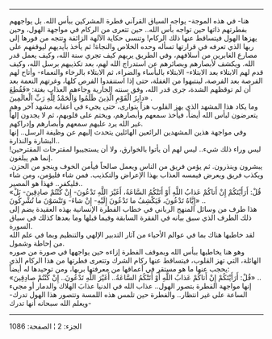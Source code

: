 ------------------------------------------------------------------------

هنا- في هذه الموجة- يواجه السياق القرآني فطرة المشركين ببأس الله. بل
يواجههم بفطرتهم ذاتها حين تواجه بأس الله.. حين تتعرى من الركام في مواجهة
الهول، وحين يهزها الهول فيتساقط عنها ذلك الركام! وتنسى حكاية الآلهة
الزائفة وتتجه من فورها إلى ربها الذي تعرفه في قرارتها تسأله وحده الخلاص
والنجاة! ثم يأخذ بأيديهم ليوقفهم على مصارع الغابرين من أسلافهم، وفي
الطريق يريهم كيف تجري سنة الله، وكيف يعمل قدر الله. ويكشف لأبصارهم
وبصائرهم عن استدراج الله لهم، بعد تكذيبهم برسل الله، وكيف قدم لهم
الابتلاء بعد الابتلاء- الابتلاء بالبأساء والضراء، ثم الابتلاء بالرخاء
والنعماء- وأتاح لهم الفرصة بعد الفرصة، لينتبهوا من الغفلة، حتى إذا
استنفدوا الفرص كلها، وغرتهم النعمة بعد أن لم توقظهم الشدة، جرى قدر الله،
وفق سنته الجارية وجاءهم العذاب بغتة: «فَقُطِعَ دابِرُ الْقَوْمِ الَّذِينَ ظَلَمُوا وَالْحَمْدُ
لِلَّهِ رَبِّ الْعالَمِينَ» .  
وما يكاد هذا المشهد الذي يهز القلوب هزاً يتوارى، حتى يجيء في أعقابه مشهد
آخر وهم يتعرضون لبأس الله أيضاً، فيأخذ سمعهم وأبصارهم، ويختم على قلوبهم،
ثم لا يجدون إلهاً غير الله يرد عليهم سمعهم وأبصارهم وإدراكهم.  
وفي مواجهة هذين المشهدين الرائعين الهائلين يتحدث إليهم عن وظيفة الرسل..
إنها البشارة والنذارة..  
ليس وراء ذلك شيء.. ليس لهم أن يأتوا بالخوارق، ولا أن يستجيبوا لمقترحات
المقترحين! إنما هم يبلغون.  
يبشرون وينذرون. ثم يؤمن فريق من الناس ويعمل صالحاً فيأمن الخوف وينجو من
الحزن. ويكذب فريق ويعرض فيمسه العذاب بهذا الإعراض والتكذيب. فمن شاء
فليؤمن، ومن شاء فليكفر.. فهذا هو المصير..  
«قُلْ: أَرَأَيْتَكُمْ إِنْ أَتاكُمْ عَذابُ اللَّهِ أَوْ أَتَتْكُمُ السَّاعَةُ، أَغَيْرَ اللَّهِ تَدْعُونَ- إِنْ
كُنْتُمْ صادِقِينَ- بَلْ إِيَّاهُ تَدْعُونَ، فَيَكْشِفُ ما تَدْعُونَ إِلَيْهِ- إِنْ شاءَ- وَتَنْسَوْنَ ما
تُشْرِكُونَ» ..  
هذا طرف من وسائل المنهج الرباني في خطاب الفطرة الإنسانية بهذه العقيدة
يضم إلى ذلك الطرف الذي سبق بيانه في الفقرة السابقة وفيما قبلها وما بعدها
كذلك في سياق السورة.  
لقد خاطبها هناك بما في عوالم الأحياء من آثار التدبير الإلهي والتنظيم
وبما في علم الله من إحاطة وشمول.  
وهو هنا يخاطبها ببأس الله وبموقف الفطرة إزاءه حين يواجهها في صورة من
صوره الهائلة، التي تهز القلوب، فيتساقط عنها ركام الشرك وتتعرى فطرتها من
هذا الركام الذي يحجب عنها ما هو مستقر في أعماقها من معرفتها بربها، ومن
توحيدها له أيضاً:  
«قُلْ: أَرَأَيْتَكُمْ إِنْ أَتاكُمْ عَذابُ اللَّهِ أَوْ أَتَتْكُمُ السَّاعَةُ.. أَغَيْرَ اللَّهِ تَدْعُونَ.. إِنْ
كُنْتُمْ صادِقِينَ» ..  
إنها مواجهة الفطرة بتصور الهول.. عذاب الله في الدنيا عذابَ الهلاك والدمار
أو مجيء الساعة على غير انتظار.. والفطرة حين تلمس هذه اللمسة وتتصور هذا
الهول تدرك- ويعلم الله سبحانه أنها تدرك-

------------------------------------------------------------------------

الجزء: 2 ¦ الصفحة: 1086
